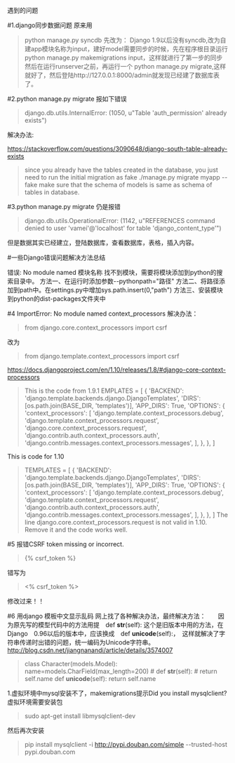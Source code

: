 遇到的问题


#1.django同步数据问题
原来用
>python manage.py syncdb
先改为：
Django 1.9以后没有syncdb,改为自建app模块名称为input，建好model需要同步的时候，先在程序根目录运行python manage.py makemigrations input，这样就进行了第一步的同步
然后在运行runserver之前，再运行一个 python manage.py migrate,这样就好了，然后登陆http://127.0.0.1:8000/admin就发现已经建了数据库表了。

#2.python manage.py migrate 报如下错误
>django.db.utils.InternalError: (1050, u"Table 'auth_permission' already exists")

解决办法:

https://stackoverflow.com/questions/3090648/django-south-table-already-exists
>since you already have the tables created in the database, you just need to run the initial migration as fake
./manage.py migrate myapp --fake
make sure that the schema of models is same as schema of tables in database.

#3.python manage.py migrate 仍是报错

>django.db.utils.OperationalError: (1142, u"REFERENCES command denied to user 'vamei'@'localhost' for table 'django_content_type'")

但是数据其实已经建立，登陆数据库，查看数据库，表格，插入内容。

#一些Django错误问题解决方法总结

错误: No module named 模块名称 
找不到模块，需要将模块添加到python的搜索目录中。 
方法一、在运行时添加参数--pythonpath="路径" 
方法二、将路径添加到path中。在settings.py中增加sys.path.insert(0,"path") 
方法三、安装模块到python的dist-packages文件夹中

#4 ImportError: No module named context_processors
解决办法：
>from django.core.context_processors import csrf

改为

>from  django.template.context_processors import csrf

https://docs.djangoproject.com/en/1.10/releases/1.8/#django-core-context-processors

>This is the code from 1.9.1
EMPLATES = [
{
    'BACKEND': 'django.template.backends.django.DjangoTemplates',
    'DIRS': [os.path.join(BASE_DIR, 'templates')],
    'APP_DIRS': True,
    'OPTIONS': {
        'context_processors': [
            'django.template.context_processors.debug',
            'django.template.context_processors.request',
            'django.core.context_processors.request',
            'django.contrib.auth.context_processors.auth',
            'django.contrib.messages.context_processors.messages',
        ],
    },
},
]

This is code for 1.10

>TEMPLATES = [
{
    'BACKEND': 'django.template.backends.django.DjangoTemplates',
    'DIRS': [os.path.join(BASE_DIR, 'templates')],
    'APP_DIRS': True,
    'OPTIONS': {
        'context_processors': [
            'django.template.context_processors.debug',
            'django.template.context_processors.request',
            'django.contrib.auth.context_processors.auth',
            'django.contrib.messages.context_processors.messages',
        ],
    },
},
]
The line django.core.context_processors.request is not valid in 1.10. Remove it and the code works well.

#5 报错CSRF token missing or incorrect.
>{% csrf_token %}

错写为

><% csrf_token %>

修改过来！！

#6 用django 模板中文显示乱码
网上找了各种解决办法，最终解决方法：　　因为原先写的模型代码中的方法用提　def __str__(self): 这个是旧版本中用的方法，在Django　0.96以后的版本中，应该换成　def __unicode__(self):，　这样就解决了字符串传递时出错的问题，统一编码为Unicode字符串。http://blog.csdn.net/jiangnanandi/article/details/3574007

>class Character(models.Model):
    name=models.CharField(max_length=200)
    # def __str__(self):
    #     return self.name
    def __unicode__(self):
         return self.name


1.虚拟环境中mysql安装不了，makemigrations提示Did you install mysqlclient?
虚拟环境需要安装包
>sudo apt-get install libmysqlclient-dev

然后再次安装

>pip install mysqlclient -i http://pypi.douban.com/simple --trusted-host pypi.douban.com
